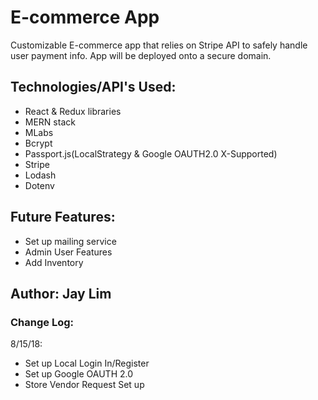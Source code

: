 # E-commerce App

Customizable E-commerce app that relies on Stripe API to safely handle user payment info. App will be deployed onto a secure domain. 

## **Technologies/API's Used:**
* React & Redux libraries
* MERN stack
* MLabs
* Bcrypt
* Passport.js(LocalStrategy & Google OAUTH2.0 X-Supported)
* Stripe
* Lodash
* Dotenv

## **Future Features:**
* Set up mailing service
* Admin User Features
* Add Inventory

## Author: Jay Lim

### Change Log: 

8/15/18:
 * Set up Local Login In/Register
 * Set up Google OAUTH 2.0
 * Store Vendor Request Set up
